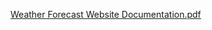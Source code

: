 [Weather Forecast Website Documentation.pdf](https://github.com/user-attachments/files/15793223/Weather.Forecast.Website.Documentation.pdf)
